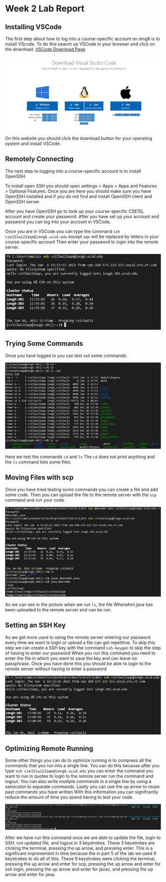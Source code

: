 # Week 2 Lab Report
## Installing VSCode
The first step about how to log into a course-specific account on ieng6 is to install VScode. To do this search up VSCode in your browser and click on the download.
[VSCode Download Page](https://code.visualstudio.com/download)

![VSCode Download](VSCodeDownloadPage.PNG)

On this website you should click the download button for your operating system and install VSCode.

## Remotely Connecting
The next step to logging into a course-specific account is to install OpenSSH.

To install open SSH you should open settings > Apps > Apps and Features > Optional Features. 
Once you are here you should make sure you have OpenSSH installed and if you do not find and install OpenSSH client and OpenSSH server.

After you have OpenSSH go to look up your course-specific CSE15L account and create your password.
After you have set up your account and password you can log into your account in VSCode.

Once you are in VSCode you can type the command `ssh cse15lwi22aqe@ieng6.ucsd.edu` except `aqe` will be replaced by letters in your course-specific account
Then enter your password to login into the remote server.

![Logging into Remote Server](VSCode%20ssh%20login.PNG)

## Trying Some Commands
Once you have logged in you can test out some commands.

![Commands](lab1Part4.PNG)

Here we test the commands `cd` and `ls`
The `cd` does not print anything and the `ls` command lists some files.

## Moving Files with scp
Once you have tried testing some commands you can create a file and add some code.
Then you can upload the file to the remote server with the `scp` command and run your code.

![scp command](lab1Part5.PNG)

As we can see in the picture when we run `ls`, the file WhereAmI.java has been uploaded to the remote server and can be run.

## Setting an SSH Key
As we get more used to using the remote server entering our password every time we want to login or upload a file can get repetitive.
To skip this step we can create a SSH key with the command `ssh-keygen` to skip the step of having to enter our password
When you run this command you need to enter the file in which you want to save the key and can leave no passphrase.
Once you have done this you should be able to login to the remote server without having to enter a password

![login without password](lab1Part6.PNG)

## Optimizing Remote Running
Some other things you can do to optimize running is to compress all the commands that you run into a single line.
You can do this because after you type `ssh cse15lwi22aqe@ieng6.ucsd.edu` you can enter the command you want to run in quotes to login to the remote server run the command and logout.
You can also write mutliple commands in a single line by using a semicolon to separate commands.
Lastly you can use the up arrow to reuse past commands you have written
With this information you can signifcantly reduce the amount of time you spend having to test your code.

![Single Command](VSCodeOptimization.PNG)

After we have run this command once we are able to update the file, login to SSH, run updated file, and logout in 3 keystrokes.
These 3 keystrokes are clicking the terminal, pressing the up arrow, and pressing enter.
This is a significant improvement in time because the in part 5 of the lab we used 9 keystrokes to do all of this.
These 9 keystrokes were clicking the terminal, pressing the up arrow and enter for scp, pressing the up arrow and enter for ssh login, pressing the up arrow and enter for javac, and pressing the up arrow and enter for java.
